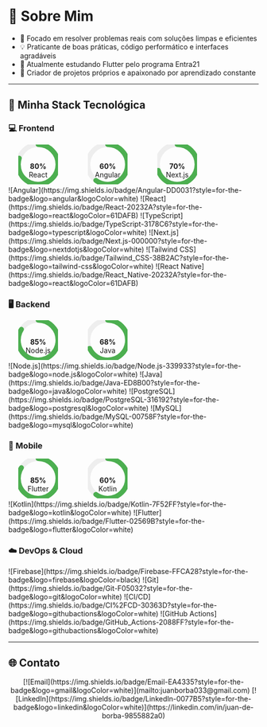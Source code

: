 # 🧠 Sobre Mim

- 🎯 Focado em resolver problemas reais com soluções limpas e eficientes  
- 💡 Praticante de boas práticas, código performático e interfaces agradáveis  
- 🔭 Atualmente estudando Flutter pelo programa Entra21  
- 🚀 Criador de projetos próprios e apaixonado por aprendizado constante  

---

## 🚀 Minha Stack Tecnológica

### 💻 Frontend
<div style="display: flex; gap: 20px; flex-wrap: wrap;">

<div style="width:120px; text-align:center;">
  <svg width="80" height="80" style="transform: rotate(-90deg);">
    <circle cx="40" cy="40" r="40" stroke="#eee" stroke-width="10" fill="none"></circle>
    <circle cx="40" cy="40" r="40" stroke="#4caf50" stroke-width="10" fill="none" stroke-linecap="round" stroke-dasharray="251" stroke-dashoffset="50"></circle>
  </svg>
  <div style="font-weight:bold; margin-top:-45px;">80%</div>
  React
</div>

<div style="width:120px; text-align:center;">
  <svg width="80" height="80" style="transform: rotate(-90deg);">
    <circle cx="40" cy="40" r="40" stroke="#eee" stroke-width="10" fill="none"></circle>
    <circle cx="40" cy="40" r="40" stroke="#4caf50" stroke-width="10" fill="none" stroke-linecap="round" stroke-dasharray="251" stroke-dashoffset="100"></circle>
  </svg>
  <div style="font-weight:bold; margin-top:-45px;">60%</div>
  Angular
</div>

<div style="width:120px; text-align:center;">
  <svg width="80" height="80" style="transform: rotate(-90deg);">
    <circle cx="40" cy="40" r="40" stroke="#eee" stroke-width="10" fill="none"></circle>
    <circle cx="40" cy="40" r="40" stroke="#4caf50" stroke-width="10" fill="none" stroke-linecap="round" stroke-dasharray="251" stroke-dashoffset="75"></circle>
  </svg>
  <div style="font-weight:bold; margin-top:-45px;">70%</div>
  Next.js
</div>
</div>

<p>
![Angular](https://img.shields.io/badge/Angular-DD0031?style=for-the-badge&logo=angular&logoColor=white) 
![React](https://img.shields.io/badge/React-20232A?style=for-the-badge&logo=react&logoColor=61DAFB) 
![TypeScript](https://img.shields.io/badge/TypeScript-3178C6?style=for-the-badge&logo=typescript&logoColor=white) 
![Next.js](https://img.shields.io/badge/Next.js-000000?style=for-the-badge&logo=nextdotjs&logoColor=white) 
![Tailwind CSS](https://img.shields.io/badge/Tailwind_CSS-38B2AC?style=for-the-badge&logo=tailwind-css&logoColor=white) 
![React Native](https://img.shields.io/badge/React_Native-20232A?style=for-the-badge&logo=react&logoColor=61DAFB)
</p>

### 🖥️ Backend
<div style="display: flex; gap: 20px; flex-wrap: wrap;">

<div style="width:120px; text-align:center;">
  <svg width="80" height="80" style="transform: rotate(-90deg);">
    <circle cx="40" cy="40" r="40" stroke="#eee" stroke-width="10" fill="none"></circle>
    <circle cx="40" cy="40" r="40" stroke="#4caf50" stroke-width="10" fill="none" stroke-linecap="round" stroke-dasharray="251" stroke-dashoffset="40"></circle>
  </svg>
  <div style="font-weight:bold; margin-top:-45px;">85%</div>
  Node.js
</div>

<div style="width:120px; text-align:center;">
  <svg width="80" height="80" style="transform: rotate(-90deg);">
    <circle cx="40" cy="40" r="40" stroke="#eee" stroke-width="10" fill="none"></circle>
    <circle cx="40" cy="40" r="40" stroke="#4caf50" stroke-width="10" fill="none" stroke-linecap="round" stroke-dasharray="251" stroke-dashoffset="80"></circle>
  </svg>
  <div style="font-weight:bold; margin-top:-45px;">68%</div>
  Java
</div>
</div>

<p>
![Node.js](https://img.shields.io/badge/Node.js-339933?style=for-the-badge&logo=node.js&logoColor=white) 
![Java](https://img.shields.io/badge/Java-ED8B00?style=for-the-badge&logo=java&logoColor=white) 
![PostgreSQL](https://img.shields.io/badge/PostgreSQL-316192?style=for-the-badge&logo=postgresql&logoColor=white) 
![MySQL](https://img.shields.io/badge/MySQL-00758F?style=for-the-badge&logo=mysql&logoColor=white)
</p>

### 📱 Mobile
<div style="display: flex; gap: 20px; flex-wrap: wrap;">

<div style="width:120px; text-align:center;">
  <svg width="80" height="80" style="transform: rotate(-90deg);">
    <circle cx="40" cy="40" r="40" stroke="#eee" stroke-width="10" fill="none"></circle>
    <circle cx="40" cy="40" r="40" stroke="#4caf50" stroke-width="10" fill="none" stroke-linecap="round" stroke-dasharray="251" stroke-dashoffset="40"></circle>
  </svg>
  <div style="font-weight:bold; margin-top:-45px;">85%</div>
  Flutter
</div>

<div style="width:120px; text-align:center;">
  <svg width="80" height="80" style="transform: rotate(-90deg);">
    <circle cx="40" cy="40" r="40" stroke="#eee" stroke-width="10" fill="none"></circle>
    <circle cx="40" cy="40" r="40" stroke="#4caf50" stroke-width="10" fill="none" stroke-linecap="round" stroke-dasharray="251" stroke-dashoffset="100"></circle>
  </svg>
  <div style="font-weight:bold; margin-top:-45px;">60%</div>
  Kotlin
</div>
</div>

<p>
![Kotlin](https://img.shields.io/badge/Kotlin-7F52FF?style=for-the-badge&logo=kotlin&logoColor=white) 
![Flutter](https://img.shields.io/badge/Flutter-02569B?style=for-the-badge&logo=flutter&logoColor=white)
</p>

### ☁️ DevOps & Cloud
<p>
![Firebase](https://img.shields.io/badge/Firebase-FFCA28?style=for-the-badge&logo=firebase&logoColor=black) 
![Git](https://img.shields.io/badge/Git-F05032?style=for-the-badge&logo=git&logoColor=white) 
![CI/CD](https://img.shields.io/badge/CI%2FCD-30363D?style=for-the-badge&logo=githubactions&logoColor=white) 
![GitHub Actions](https://img.shields.io/badge/GitHub_Actions-2088FF?style=for-the-badge&logo=githubactions&logoColor=white)
</p>

---

## 🌐 Contato

<div align="center">
[![Email](https://img.shields.io/badge/Email-EA4335?style=for-the-badge&logo=gmail&logoColor=white)](mailto:juanborba033@gmail.com)  
[![LinkedIn](https://img.shields.io/badge/LinkedIn-0077B5?style=for-the-badge&logo=linkedin&logoColor=white)](https://linkedin.com/in/juan-de-borba-9855882a0)
</div>
